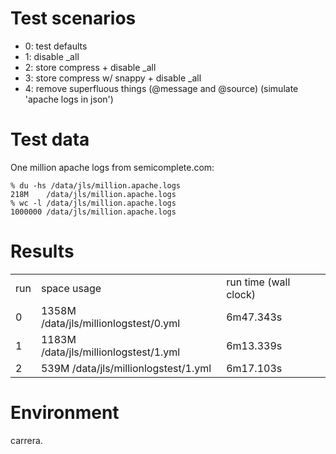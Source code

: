 # Test scenarios

* 0: test defaults
* 1: disable _all
* 2: store compress + disable _all
* 3: store compress w/ snappy + disable _all
* 4: remove superfluous things (@message and @source) (simulate 'apache logs in json')

# Test data

One million apache logs from semicomplete.com:

    % du -hs /data/jls/million.apache.logs 
    218M    /data/jls/million.apache.logs
    % wc -l /data/jls/million.apache.logs
    1000000 /data/jls/million.apache.logs

# Results

<table>
  <tr>
    <td> run </td>
    <td> space usage </td>
    <td> run time (wall clock) </td>
  </tr>
  <tr>
    <td> 0 </td>
    <td> 1358M    /data/jls/millionlogstest/0.yml </td>
    <td> 6m47.343s </td>
  </tr>
  <tr>
    <td> 1 </td>
    <td> 1183M    /data/jls/millionlogstest/1.yml </td>
    <td> 6m13.339s </td>
  </tr>
  <tr>
    <td> 2 </td>
    <td> 539M    /data/jls/millionlogstest/1.yml </td>
    <td> 6m17.103s </td>
  </tr>
</table>

# Environment

carrera.
